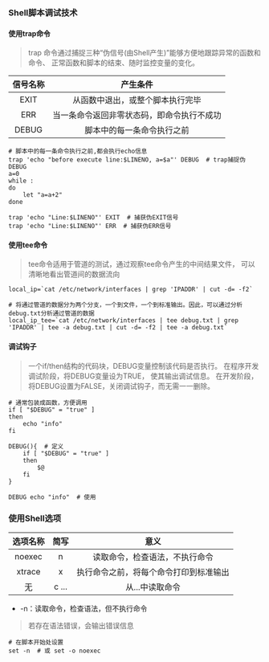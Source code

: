 ### Shell脚本调试技术

#### 使用trap命令

> trap 命令通过捕捉三种“伪信号(由Shell产生)”能够方便地跟踪异常的函数和命令、 正常函数和脚本的结束、随时监控变量的变化。

| 信号名称  | 产生条件                              |
| :------: | :-----:                                 |
| EXIT	  | 从函数中退出，或整个脚本执行完毕         |
| ERR	  | 当一条命令返回非零状态码，即命令执行不成功|
| DEBUG	 | 脚本中的每一条命令执行之前                 |

```
# 脚本中的每一条命令执行之前,都会执行echo信息
trap 'echo "before execute line:$LINENO, a=$a"' DEBUG  # trap捕捉伪DEBUG
a=0
while :
do
    let "a=a+2"
done
```

```
trap 'echo "Line:$LINENO"' EXIT  # 捕获伪EXIT信号
trap 'echo "Line:$LINENO"' ERR  # 捕获伪ERR信号
```


#### 使用tee命令

> tee命令适用于管道的测试，通过观察tee命令产生的中间结果文件，
可以清晰地看出管道间的数据流向

```
local_ip=`cat /etc/network/interfaces | grep 'IPADDR' | cut -d= -f2`

# 将通过管道的数据分为两个分支，一个到文件，一个到标准输出。因此，可以通过分析debug.txt分析通过管道的数据
local_ip_tee=`cat /etc/network/interfaces | tee debug.txt | grep 'IPADDR' | tee -a debug.txt | cut -d= -f2 | tee -a debug.txt`
```

#### 调试钩子

> 一个if/then结构的代码块，DEBUG变量控制该代码是否执行。 在程序开发调试阶段，将DEBUG变量设为TRUE，
使其输出调试信息。 在开发阶段，将DEBUG设置为FALSE，关闭调试钩子，而无需一一删除。

```
# 通常包装成函数，方便调用
if [ "$DEBUG" = "true" ]
then
    echo "info"
fi
```

```
DEBUG(){  # 定义
    if [ "$DEBUG" = "true" ]
    then
        $@
    fi
}

DEBUG echo "info"  # 使用
```



### 使用Shell选项

| 选项名称	| 简写	    | 意义                              |
| :-----:   | :----:    | :------:                          |
| noexec	| n	    | 读取命令，检查语法，不执行命令        |
| xtrace	| x	    | 执行命令之前，将每个命令打印到标准输出|
| 无	    |c ...	| 从...中读取命令                 |

* -n：读取命令，检查语法，但不执行命令

> 若存在语法错误，会输出错误信息

```
# 在脚本开始处设置
set -n  # 或 set -o noexec
```